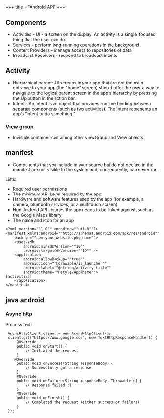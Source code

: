 +++
title = "Android API"
+++

## Components
- Activities - UI - a screen on the display. An activity is a single, focused thing that the user can do.
- Services - perform long-running operations in the background
- Content Providers - manage access to repositories of data
- Broadcast Receivers - respond to broadcast intents

## Activity
- Hierarchical parent: All screens in your app that are not the main entrance to your app (the "home" screen) should offer the user a way to navigate to the logical parent screen in the app's hierarchy by pressing the Up button in the action bar.
- Intent - An Intent is an object that provides runtime binding between separate components (such as two activities). The Intent represents an app’s "intent to do something."

### View group
- Invisible container containing other viewGroup and View objects

## manifest
- Components that you include in your source but do not declare in the manifest are not visible to the system and, consequently, can never run. 

Lists:

- Required user permissions
- The minimum API Level required by the app
- Hardware and software features used by the app (for example, a camera, bluetooth services, or a multitouch screen)
- Non-Android API libraries the app needs to be linked against, such as the Google Maps library
- The name and icon for an app

```
<?xml version=""1.0"" encoding=""utf-8""?>
<manifest xmlns:android=""http://schemas.android.com/apk/res/android""
    package=""com.your_website.pkg_name"">
    <uses-sdk
        android:minSdkVersion=""10""
        android:targetSdkVersion=""19"" />
    <application
        android:allowBackup=""true""
        android:icon=""@drawable/ic_launcher""
        android:label=""@string/activity_title""
        android:theme=""@style/AppTheme"">
[activities]
    </application>
</manifest>
```

## java android
<div class="spreadsheet" src="../java_android.toml" fullHeightWithRowsPerScreen=8> </div>  

### Async http
Process text:  
```
 AsyncHttpClient client = new AsyncHttpClient();
 client.get("https://www.google.com", new TextHttpResponseHandler() {
     @Override
     public void onStart() {
         // Initiated the request
     }
    @Override
     public void onSuccess(String responseBody) {
         // Successfully got a response
     }
     @Override
     public void onFailure(String responseBody, Throwable e) {
         // Response failed :(
     }
     @Override
     public void onFinish() {
         // Completed the request (either success or failure)
     }
 });
```